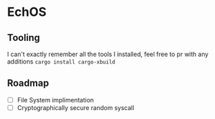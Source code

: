 # EchOS

## Tooling
I can't exactly remember all the tools I installed, feel free to pr with any additions
`cargo install cargo-xbuild`


## Roadmap
- [ ] File System implimentation
- [ ] Cryptographically secure random syscall
